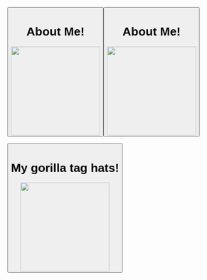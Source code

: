 <a href='https://discord.com'><button><h1>About Me!</h1> <img src="https://media.discordapp.net/attachments/864801249974026260/866176782917828608/Drawing.sketchpad1.png" height="200"/>
  <button type="submit"><h1>About Me!</h1> <img src="https://media.discordapp.net/attachments/864801249974026260/866176782917828608/Drawing.sketchpad1.png" height="200"/></button>
  
 <form action="https://xemply.github.io/gtag-hats/">
  <button type="submit"><h1>My gorilla tag hats!</h1> <img src="https://media.discordapp.net/attachments/864801249974026260/865433933675626516/com.AnotherAxiom.GorillaTag-20210716-131203.jpg?width=603&height=603" height="200"/></button>
